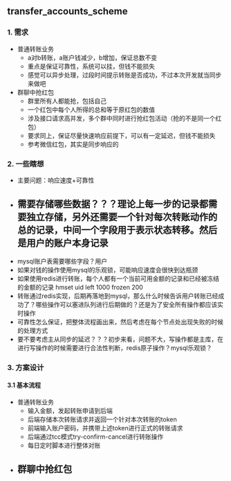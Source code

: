 ## transfer_accounts_scheme
### 1. 需求
* 普通转账业务
    - a对b转账，a账户钱减少，b增加，保证总数不变
    - 重点是保证可靠性，系统可以挂，但钱不能损失
    - 感觉可以异步处理，过段时间提示转账是否成功，不过本次开发就当同步来做吧
* 群聊中抢红包
    - 群里所有人都能抢，包括自己
    - 一个红包中每个人所得的总和等于原红包的数值
    - 涉及接口请求高并发，多个群中同时进行抢红包活动（抢的不是同一个红包）
    - 要求同上，保证尽量快速响应前提下，可以有一定延迟，但钱不能损失
    - 参考微信红包，其实是同步响应的

### 2. 一些瞎想
* 主要问题：响应速度+可靠性
* 需要存储哪些数据？？？理论上每一步的记录都需要独立存储，另外还需要一个针对每次转账动作的总的记录，中间一个字段用于表示状态转移。然后是用户的账户本身记录
    - 
* mysql账户表需要哪些字段？用户
* 如果对钱的操作使用mysql的乐观锁，可能响应速度会很快到达瓶颈
* 如果使用redis进行转账，每个人都有一个当前可用金额的记录和已经被冻结的金额的记录 hmset uid left 1000 frozen 200
* 转账通过redis实现，后期再落地到mysql，那么什么时候告诉用户转账已经成功了？哪些操作可以塞进队列进行后期做的？还是为了安全所有操作都应该实时操作
* 可靠性怎么保证，把整体流程画出来，然后考虑在每个节点处出现失败的时候的处理方式
* 要不要考虑主从同步的延迟？？？初步来看，问题不大，写操作都是主库，在进行写操作的时候需要进行合法性判断，redis原子操作？mysql乐观锁？

### 3. 方案设计
#### 3.1 基本流程
* 普通转账业务
    - 输入金额，发起转账申请到后端
    - 后端存储本次转账请求并返回一个针对本次转账的token
    - 前端输入账户密码，并携带上述token进行正式的转账请求
    - 后端通过tcc模式try-confirm-cancel进行转账操作
    - 每日定时脚本进行整体对账
* 群聊中抢红包
    - 
